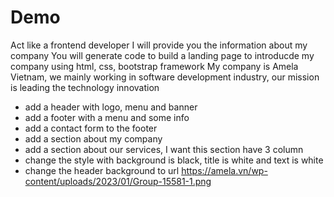 # Demo

Act like a frontend developer
I will provide you the information about my company
You will generate code to build a landing page to introducde my company using html, css, bootstrap framework
My company is Amela Vietnam, we mainly working in software development industry, our mission is leading the technology innovation

- add a header with logo, menu and banner
- add a footer with a menu and some info
- add a contact form to the footer
- add a section about my company
- add a section about our services, I want this section have 3 column
- change the style with background is black, title is white and text is white
- change the header background to url https://amela.vn/wp-content/uploads/2023/01/Group-15581-1.png
